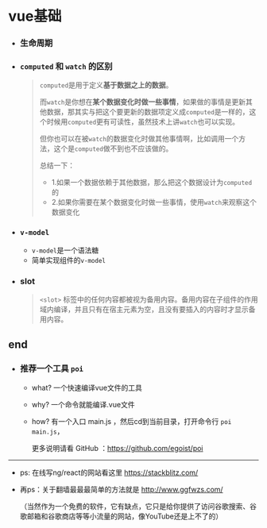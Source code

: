 # vue基础

- ### 生命周期

- ### `computed` 和 `watch` 的区别

  > `computed`是用于定义**基于数据之上的数据**。
  >
  > 而`watch`是你想在**某个数据变化时做一些事情**，如果做的事情是更新其他数据，那其实与把这个要更新的数据项定义成`computed`是一样的，这个时候用`computed`更有可读性，虽然技术上讲`watch`也可以实现。
  >
  > 但你也可以在被`watch`的数据变化时做其他事情啊，比如调用一个方法，这个是`computed`做不到也不应该做的。
  >
  > 总结一下：
  >
  > - 1.如果一个数据依赖于其他数据，那么把这个数据设计为`computed`的
  > - 2.如果你需要在某个数据变化时做一些事情，使用`watch`来观察这个数据变化

- ### `v-model` 

  - `v-model`是一个语法糖
  - 简单实现组件的`v-model`

- ### slot
  > `<slot>` 标签中的任何内容都被视为备用内容。备用内容在子组件的作用域内编译，并且只有在宿主元素为空，且没有要插入的内容时才显示备用内容。




## end 

- ### 推荐一个工具  `poi`
  - what? 一个快速编译vue文件的工具

  - why? 一个命令就能编译.vue文件

  - how? 有一个入口 main.js ，然后cd到当前目录，打开命令行 `poi main.js`， 

    更多说明请看 GitHub ：https://github.com/egoist/poi
---
- ps: 在线写ng/react的网站看这里 https://stackblitz.com/

- 再ps：关于翻墙最最最简单的方法就是 http://www.ggfwzs.com/ 

  （当然作为一个免费的软件，它有缺点，它只是给你提供了访问谷歌搜索、谷歌邮箱和谷歌商店等等小流量的网站，像YouTube还是上不了的）
